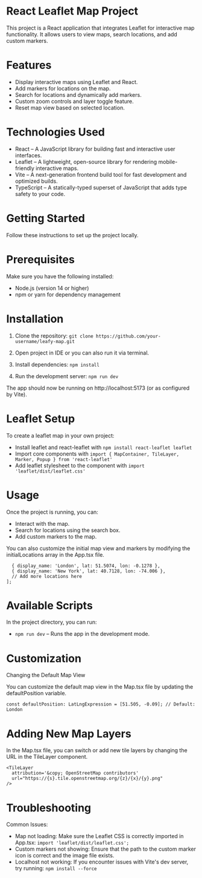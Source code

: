# React Leaflet Map Project

This project is a React application that integrates Leaflet for interactive map functionality. It allows users to view maps, search locations, and add custom markers.

# Features 

- Display interactive maps using Leaflet and React.
- Add markers for locations on the map.
- Search for locations and dynamically add markers.
- Custom zoom controls and layer toggle feature.
- Reset map view based on selected location.

# Technologies Used
- React – A JavaScript library for building fast and interactive user interfaces.
- Leaflet – A lightweight, open-source library for rendering mobile-friendly interactive maps.
- Vite – A next-generation frontend build tool for fast development and optimized builds.
- TypeScript – A statically-typed superset of JavaScript that adds type safety to your code.

# Getting Started
Follow these instructions to set up the project locally.

# Prerequisites
Make sure you have the following installed:

- Node.js (version 14 or higher)
- npm or yarn for dependency management

# Installation

1. Clone the repository:
```git clone https://github.com/your-username/leafy-map.git```

2. Open project in IDE or you can also run it via terminal.

3. Install dependencies:
```npm install```

4. Run the development server:
```npm run dev```

The app should now be running on http://localhost:5173 (or as configured by Vite).

# Leaflet Setup
To create a leaflet map in your own project:

- Install leaflet and react-leaflet with ```npm install react-leaflet leaflet```
- Import core components with ```import { MapContainer, TileLayer, Marker, Popup } from 'react-leaflet'```
- Add leaflet stylesheet to the component with ```import 'leaflet/dist/leaflet.css'```

# Usage
Once the project is running, you can:

- Interact with the map.
- Search for locations using the search box.
- Add custom markers to the map.

You can also customize the initial map view and markers by modifying the initialLocations array in the App.tsx file.

```const initialLocations = [
  { display_name: 'London', lat: 51.5074, lon: -0.1278 },
  { display_name: 'New York', lat: 40.7128, lon: -74.006 },
  // Add more locations here
];
```

# Available Scripts
In the project directory, you can run:

- ```npm run dev``` – Runs the app in the development mode.

# Customization
Changing the Default Map View

You can customize the default map view in the Map.tsx file by updating the defaultPosition variable.

```const defaultPosition: LatLngExpression = [51.505, -0.09]; // Default: London```

# Adding New Map Layers

In the Map.tsx file, you can switch or add new tile layers by changing the URL in the TileLayer component.

```tsx
<TileLayer
  attribution='&copy; OpenStreetMap contributors'
  url="https://{s}.tile.openstreetmap.org/{z}/{x}/{y}.png"
/>
```

# Troubleshooting
Common Issues:
- Map not loading: Make sure the Leaflet CSS is correctly imported in App.tsx:
```import 'leaflet/dist/leaflet.css';```
- Custom markers not showing: Ensure that the path to the custom marker icon is correct and the image file exists.
- Localhost not working: If you encounter issues with Vite's dev server, try running:
```npm install --force```






